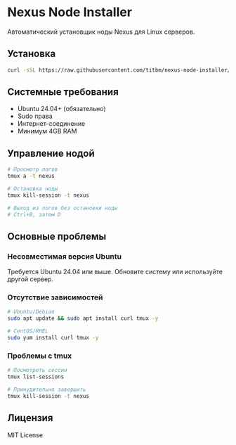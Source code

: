 # Nexus Node Installer

Автоматический установщик ноды Nexus для Linux серверов.

## Установка

```bash
curl -sSL https://raw.githubusercontent.com/titbm/nexus-node-installer/main/nexus-install.sh | bash
```

## Системные требования

- Ubuntu 24.04+ (обязательно)
- Sudo права
- Интернет-соединение
- Минимум 4GB RAM

## Управление нодой

```bash
# Просмотр логов
tmux a -t nexus

# Остановка ноды
tmux kill-session -t nexus

# Выход из логов без остановки ноды
# Ctrl+B, затем D
```

## Основные проблемы

### Несовместимая версия Ubuntu
Требуется Ubuntu 24.04 или выше. Обновите систему или используйте другой сервер.

### Отсутствие зависимостей
```bash
# Ubuntu/Debian
sudo apt update && sudo apt install curl tmux -y

# CentOS/RHEL
sudo yum install curl tmux -y
```

### Проблемы с tmux
```bash
# Посмотреть сессии
tmux list-sessions

# Принудительно завершить
tmux kill-session -t nexus
```

## Лицензия

MIT License
